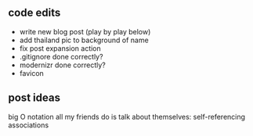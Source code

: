 code edits
-------------------------
+ write new blog post (play by play below)
+ add thailand pic to background of name
+ fix post expansion action
+ .gitignore done correctly?
+ modernizr done correctly?
+ favicon


post ideas
------------------------
big O notation
all my friends do is talk about themselves: self-referencing associations
